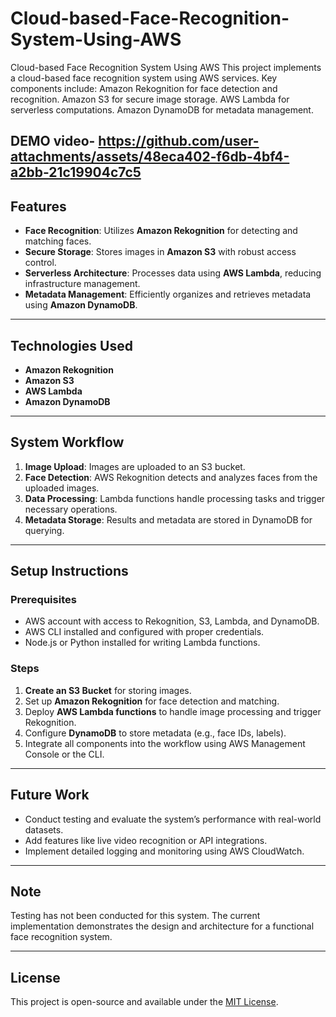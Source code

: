 # Cloud-based-Face-Recognition-System-Using-AWS
Cloud-based Face Recognition System Using AWS This project implements a cloud-based face recognition system using AWS services. Key components include:  Amazon Rekognition for face detection and recognition. Amazon S3 for secure image storage. AWS Lambda for serverless computations. Amazon DynamoDB for metadata management.

 DEMO video- https://github.com/user-attachments/assets/48eca402-f6db-4bf4-a2bb-21c19904c7c5
---

## Features  
- **Face Recognition**: Utilizes **Amazon Rekognition** for detecting and matching faces.  
- **Secure Storage**: Stores images in **Amazon S3** with robust access control.  
- **Serverless Architecture**: Processes data using **AWS Lambda**, reducing infrastructure management.  
- **Metadata Management**: Efficiently organizes and retrieves metadata using **Amazon DynamoDB**.  

---

## Technologies Used  
- **Amazon Rekognition**  
- **Amazon S3**  
- **AWS Lambda**  
- **Amazon DynamoDB**  

---

## System Workflow  
1. **Image Upload**: Images are uploaded to an S3 bucket.  
2. **Face Detection**: AWS Rekognition detects and analyzes faces from the uploaded images.  
3. **Data Processing**: Lambda functions handle processing tasks and trigger necessary operations.  
4. **Metadata Storage**: Results and metadata are stored in DynamoDB for querying.  

---

## Setup Instructions  
### Prerequisites  
- AWS account with access to Rekognition, S3, Lambda, and DynamoDB.  
- AWS CLI installed and configured with proper credentials.  
- Node.js or Python installed for writing Lambda functions.  

### Steps  
1. **Create an S3 Bucket** for storing images.  
2. Set up **Amazon Rekognition** for face detection and matching.  
3. Deploy **AWS Lambda functions** to handle image processing and trigger Rekognition.  
4. Configure **DynamoDB** to store metadata (e.g., face IDs, labels).  
5. Integrate all components into the workflow using AWS Management Console or the CLI.  

---

## Future Work  
- Conduct testing and evaluate the system’s performance with real-world datasets.  
- Add features like live video recognition or API integrations.  
- Implement detailed logging and monitoring using AWS CloudWatch.  

---

## Note  
Testing has not been conducted for this system. The current implementation demonstrates the design and architecture for a functional face recognition system.  

---

## License  
This project is open-source and available under the [MIT License](LICENSE).  

